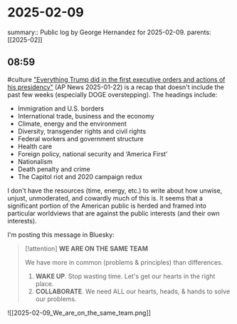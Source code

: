 #  2025-02-09

summary:: Public log by George Hernandez for 2025-02-09.
parents: [[2025-02]]

## 08:59

#culture ["Everything Trump did in the first executive orders and actions of his presidency"](https://apnews.com/article/what-has-trump-done-trump-executive-orders-f061fbe7f08c08d81509a6af20ef8fc0) (AP News 2025-01-22) is a recap that doesn't include the past few weeks (especially DOGE overstepping). The headings include:
- Immigration and U.S. borders
- International trade, business and the economy
- Climate, energy and the environment
- Diversity, transgender rights and civil rights
- Federal workers and government structure
- Health care
- Foreign policy, national security and ‘America First’
- Nationalism
- Death penalty and crime
- The Capitol riot and 2020 campaign redux

I don't have the resources (time, energy, etc.) to write about how unwise, unjust, unmoderated, and cowardly much of this is. It seems that a significant portion of the American public is herded and framed into particular worldviews that are against the public interests (and their own interests). 

I'm posting this message in Bluesky:

> [!attention]
> **WE ARE ON THE SAME TEAM**
>
> We have more in common (problems & principles) than differences.
>
> 1. **WAKE UP**. Stop wasting time. Let's get our hearts in the right place.
> 2. **COLLABORATE**. We need ALL our hearts, heads, & hands to solve our problems.
 
![[2025-02-09_We_are_on_the_same_team.png]]
